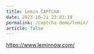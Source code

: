 ```yaml
---
title: Lemin CAPTCHA
date: 2023-10-21 23:03:19
permalink: /captcha-demo/lemin/
article: false
---
```


https://www.leminnow.com/

<!-- <iframe src="https://www.mtcaptcha.com/#mtcaptcha-demo" height="900px" scrolling="no"></iframe> -->
